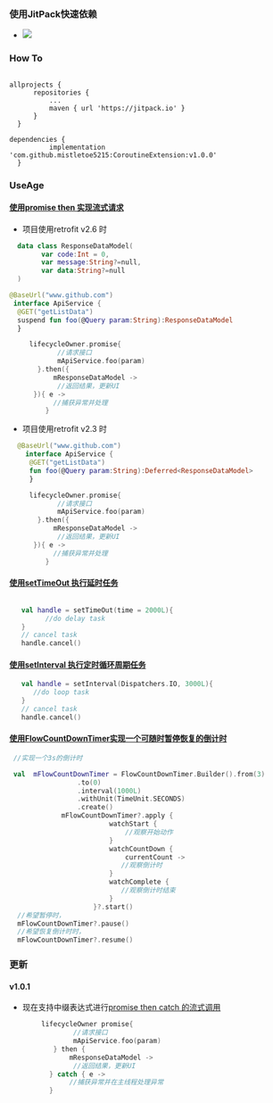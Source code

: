 
### 使用JitPack快速依赖

  - [![](https://jitpack.io/v/mistletoe5215/CoroutineExtension.svg)](https://jitpack.io/#mistletoe5215/CoroutineExtension)
  
### How To 
  ```

 allprojects {
		repositories {
			...
			maven { url 'https://jitpack.io' }
		}
	}
 
dependencies {
	        implementation 'com.github.mistletoe5215:CoroutineExtension:v1.0.0'
	}
 ```  
 ### UseAge
  
  #### [使用promise then 实现流式请求](https://github.com/mistletoe5215/CoroutineExtension/blob/master/CoroutineWrapper/src/main/java/com/mistletoe/coroutinewrapper/CoroutineExtension.kt)
  - 项目使用retrofit v2.6 时
   
  ```kotlin
    data class ResponseDataModel(
          var code:Int = 0,
          var message:String?=null,
          var data:String?=null 
    )
 ```
    
   ```kotlin
  @BaseUrl("www.github.com")
    interface ApiService {
     @GET("getListData")
     suspend fun foo(@Query param:String):ResponseDataModel
     }
  ```

```kotlin
     lifecycleOwner.promise{
            //请求接口
            mApiService.foo(param)
       }.then({
           mResponseDataModel ->
            //返回结果，更新UI
      }){ e ->
           //捕获异常并处理 
         }
```
  - 项目使用retrofit v2.3 时

```kotlin
  @BaseUrl("www.github.com")
    interface ApiService {
     @GET("getListData")
     fun foo(@Query param:String):Deferred<ResponseDataModel>
     }
  ```  
  
```kotlin
     lifecycleOwner.promise{
            //请求接口
            mApiService.foo(param)
       }.then({
           mResponseDataModel ->
            //返回结果，更新UI
      }){ e ->
           //捕获异常并处理 
         }
```  
 #### [使用setTimeOut 执行延时任务](https://github.com/mistletoe5215/CoroutineExtension/blob/master/CoroutineWrapper/src/main/java/com/mistletoe/coroutinewrapper/CoroutineExtension.kt)
 
 ```kotlin

    val handle = setTimeOut(time = 2000L){
          //do delay task
    }
    // cancel task
    handle.cancel()
```
 #### [使用setInterval 执行定时循环周期任务](https://github.com/mistletoe5215/CoroutineExtension/blob/master/CoroutineWrapper/src/main/java/com/mistletoe/coroutinewrapper/CoroutineExtension.kt)
 
 ```kotlin
    val handle = setInterval(Dispatchers.IO, 3000L){
       //do loop task
    }
    // cancel task
    handle.cancel()
```
 
 #### [使用FlowCountDownTimer实现一个可随时暂停恢复的倒计时](https://github.com/mistletoe5215/CoroutineExtension/blob/master/CoroutineWrapper/src/main/java/com/mistletoe/coroutinewrapper/FlowCountDownTimer.kt)
 
 ```kotlin
  //实现一个3s的倒计时
 
  val  mFlowCountDownTimer = FlowCountDownTimer.Builder().from(3)
                  .to(0)
                  .interval(1000L)
                  .withUnit(TimeUnit.SECONDS)
                  .create()
              mFlowCountDownTimer?.apply {
                          watchStart {
                              //观察开始动作
                          }
                          watchCountDown {
                              currentCount ->
                             //观察倒计时
                          }
                          watchComplete {
                             //观察倒计时结束
                          }
                      }?.start()
   //希望暂停时， 
   mFlowCountDownTimer?.pause()
   //希望恢复倒计时时，
   mFlowCountDownTimer?.resume()

``` 

### 更新

   #### v1.0.1 
   
 - 现在支持中缀表达式进行[promise then catch 的流式调用](https://github.com/mistletoe5215/CoroutineExtension/blob/master/CoroutineWrapper/src/main/java/com/mistletoe/coroutinewrapper/CoroutineExtension.kt)
 
```kotlin
        lifecycleOwner promise{
                //请求接口
                mApiService.foo(param)
           } then {
               mResponseDataModel ->
                //返回结果，更新UI
          } catch { e ->
               //捕获异常并在主线程处理异常
          }
```
  